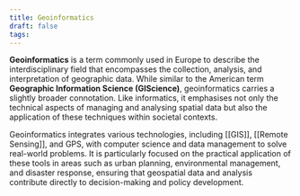 ```yaml
---
title: Geoinformatics
draft: false
tags:
---
```

 
**Geoinformatics** is a term commonly used in Europe to describe the interdisciplinary field that encompasses the collection, analysis, and interpretation of geographic data. While similar to the American term **Geographic Information Science (GIScience)**, geoinformatics carries a slightly broader connotation. Like informatics, it emphasises not only the technical aspects of managing and analysing spatial data but also the application of these techniques within societal contexts.

Geoinformatics integrates various technologies, including [[GIS]], [[Remote Sensing]], and GPS, with computer science and data management to solve real-world problems. It is particularly focused on the practical application of these tools in areas such as urban planning, environmental management, and disaster response, ensuring that geospatial data and analysis contribute directly to decision-making and policy development.

